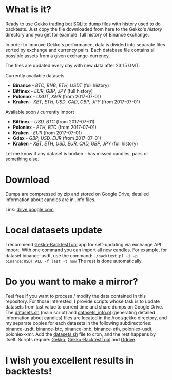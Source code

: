 # What is it?
Ready to use [Gekko trading bot](https://github.com/askmike/gekko) SQLite dump files with history used to do backtests. Just copy the file downloaded from here to the Gekko's *history* directory and you get for example: full history of Binance exchange.

In order to improve Gekko's performance, data is divided into separate files sorted by exchange and currency pairs. Each database file contains all possible assets from a given exchange-currency.

The files are updated every day with new data after 23:15 GMT.

Currently available datasets 
- **Binance** - *BTC*, *BNB*, *ETH*, *USDT* (full history)
- **Bitfinex** - *EUR*, *GBP*, *JPY* (full history) 
- **Poloniex** - *USDT*, *XMR* (from 2017-07-01)
- **Kraken** - *XBT*, *ETH*, *USD*, *CAD*, *GBP*, *JPY* (from 2017-07-01)

Available soon / currently import
- **Bitfinex** - *USD, BTC* (from 2017-07-01)
- **Poloniex** - *ETH, BTC* (from 2017-07-01)
- **Kraken** - *EUR* (from 2017-07-01)
- **Gdax** - *GBP, USD, EUR* (from 2017-07-01)
- **Kraken** - *XBT, ETH, USD, EUR, CAD, GBP, JPY* (full history)

Let me know if any dataset is broken - has missed candles, pairs or something else.

# Download
Dumps are compressed by zip and stored on Google Drive, detailed information about candles are in .info files. 

Link: [drive.google.com](https://drive.google.com/drive/folders/1cdaEPTA2Z_DJWCkbfidlSJVg8gJinK78)

# Local datasets update
I recommend [Gekko-BacktestTool](https://github.com/xFFFFF/Gekko-BacktestTool) app for self-updating via exchange API import. With one command you can import all new candles. For example, for dataset binance-usdt, use the command:
`./backtest.pl -i -p binance:USDT:ALL -f last -t now`
The rest is done automatically.

# Do you want to make a mirror?
Feel free if you want to process / modify the data contained in this repository. For those interested, I provide scripts whose task is to update datasets from last value to current time and share dumps on Google Drive. The [datasets.sh](datasets.sh) (main script) and [datasets_info.pl](datasets_info.pl) (generating detailed information about candles) files are located in the /root/gekko directory, and my separate copies for each datasets in the following subdirectories: binance-usdt, binance-btc, binance-bnb, binance-eth, poloniex-usdt, poloniex-xmr. Add the [datasets.sh](datasets.sh) file to cron, and the rest happens by itself. Scripts require: [Gekko](https://github.com/askmike/gekko), [Gekko-BacktestTool](https://github.com/xFFFFF/Gekko-BacktestTool) and [Gdrive](https://github.com/prasmussen/gdrive).

# I wish you excellent results in backtests!
